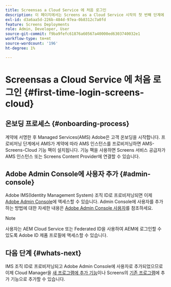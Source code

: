 ```yaml
---
title: Screensas a Cloud Service 에 처음 로그인
description: 이 페이지에서는 Screens as a Cloud Service 시작의 첫 번째 단계에 대해 설명합니다.
exl-id: d3a6aa5d-226b-484d-97ea-0b8312c7a0fd
feature: Screens Deployments
role: Admin, Developer, User
source-git-commit: f9ba9fefc61876a60567a40000ed6303740032e1
workflow-type: tm+mt
source-wordcount: '196'
ht-degree: 1%

---
```


# Screensas a Cloud Service 에 처음 로그인 {#first-time-login-screens-cloud}


## 온보딩 프로세스 {#onboarding-process}

계약에 서명한 후 Managed Services(AMS) Adobe은 고객 온보딩을 시작합니다. 프로비저닝 단계에서 AMS가 계약에 따라 AMS 인스턴스를 프로비저닝하면 AMS-Screens-Cloud 기능 팩이 설치됩니다. 기능 팩을 사용하면 Screens 서비스 공급자가 AMS 인스턴스 또는 Screens Content Provider에 연결할 수 있습니다.

## Adobe Admin Console에 사용자 추가 {#admin-console}

Adobe IMS(Identity Management System) 조직 ID로 프로비저닝되면 이제 [Adobe Admin Console](https://adminconsole.adobe.com/)에 액세스할 수 있습니다. Admin Console에 사용자를 추가하는 방법에 대한 자세한 내용은 [Adobe Admin Console 사용자](https://helpx.adobe.com/kr/enterprise/admin-guide.html/enterprise/using/users.ug.html)를 참조하세요.

>[!NOTE]
>사용자는 AEM Cloud Service 또는 Federated ID을 사용하여 AEM에 로그인할 수 있도록 Adobe ID 제품 프로필에 액세스할 수 있습니다.

## 다음 단계 {#whats-next}

IMS 조직 ID로 프로비저닝되고 Adobe Admin Console에 사용자로 추가되었으므로 이제 Cloud Manager을 [새 프로그램에 추가 기능](/help/screens-cloud/onboarding-screens-cloud/add-on-new-program-screens-cloud.md)이나 Screens의 [기존 프로그램](/help/screens-cloud/onboarding-screens-cloud/add-on-existing-program-screens-cloud.md)에 추가 기능으로 추가할 수 있습니다.

